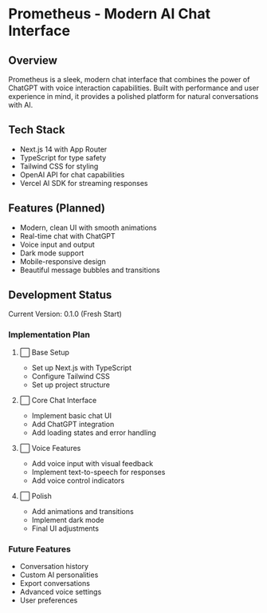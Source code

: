 # Prometheus - Modern AI Chat Interface

## Overview
Prometheus is a sleek, modern chat interface that combines the power of ChatGPT with voice interaction capabilities. Built with performance and user experience in mind, it provides a polished platform for natural conversations with AI.

## Tech Stack
- Next.js 14 with App Router
- TypeScript for type safety
- Tailwind CSS for styling
- OpenAI API for chat capabilities
- Vercel AI SDK for streaming responses

## Features (Planned)
- Modern, clean UI with smooth animations
- Real-time chat with ChatGPT
- Voice input and output
- Dark mode support
- Mobile-responsive design
- Beautiful message bubbles and transitions

## Development Status
Current Version: 0.1.0 (Fresh Start)

### Implementation Plan
1. ⬜ Base Setup
   - Set up Next.js with TypeScript
   - Configure Tailwind CSS
   - Set up project structure

2. ⬜ Core Chat Interface
   - Implement basic chat UI
   - Add ChatGPT integration
   - Add loading states and error handling

3. ⬜ Voice Features
   - Add voice input with visual feedback
   - Implement text-to-speech for responses
   - Add voice control indicators

4. ⬜ Polish
   - Add animations and transitions
   - Implement dark mode
   - Final UI adjustments

### Future Features
- Conversation history
- Custom AI personalities
- Export conversations
- Advanced voice settings
- User preferences 
